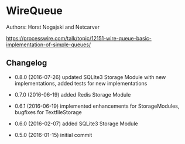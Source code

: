 # WireQueue

Authors: Horst Nogajski and Netcarver

https://processwire.com/talk/topic/12151-wire-queue-basic-implementation-of-simple-queues/

## Changelog

*  0.8.0   (2016-07-26) updated SQLIte3 Storage Module with new implementations, added tests for new implementations

*  0.7.0   (2016-06-19) added Redis Storage Module

*  0.6.1   (2016-06-19) implemented enhancements for StorageModules, bugfixes for TextfileStorage

*  0.6.0   (2016-02-07) added SQLite3 Storage Module

*  0.5.0   (2016-01-15) initial commit
